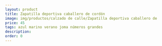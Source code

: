 ```yaml
---
layout: product
title: Zapatilla deportiva caballero de cordón
image: img/productos/calzado de calle/Zapatilla deportiva caballero de cordón=45=azul marino verano joma números grandes.webp
price: 45
tags: azul marino verano joma números grandes
description: 
order: 0
---
```

